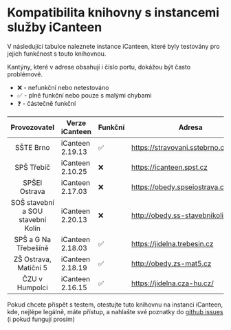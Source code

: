 # Kompatibilita knihovny s instancemi služby iCanteen

V následující tabulce naleznete instance iCanteen, které byly testovány pro jejich funkčnost s touto knihovnou.

Kantýny, které v adrese obsahují i číslo portu, dokážou být často problémové.

- ❌ - nefunkční nebo netestováno
- ✅ - plně funkční nebo pouze s malými chybami
- ❓ - částečně funkční

|           Provozovatel            | Verze iCanteen   | Funkční | Adresa                                |
| :-------------------------------: | ---------------- | ------- | ------------------------------------- |
|             SŠTE Brno             | iCanteen 2.19.13 | ✅      | <https://stravovani.sstebrno.cz>      |
|            SPŠ Třebíč             | iCanteen 2.10.25 | ❌      | <https://icanteen.spst.cz>            |
|           SPŠEI Ostrava           | iCanteen 2.17.03 | ❌      | <https://obedy.spseiostrava.cz:8443/> |
| SOŠ stavební a SOU stavební Kolín | iCanteen 2.20.13 | ❌      | <http://obedy.ss-stavebnikolin.cz/>   |
|       SPŠ a G Na Třebešíně        | iCanteen 2.18.03 | ✅      | <https://jidelna.trebesin.cz>         |
|       ZŠ Ostrava, Matiční 5       | iCanteen 2.18.19 | ✅      | <http://obedy.zs-mat5.cz>             |
|          ČZU v Humpolci           | iCanteen 2.16.15 | ✅      | <https://jidelna.cza-hu.cz/>          |

Pokud chcete přispět s testem, otestujte tuto knihovnu na instanci iCanteen, kde, nejlépe legálně, máte přístup, a nahlašte své poznatky do [github issues](https://github.com/App-Elevate/AUT.canteenlib/issues/new?assignees=tpkowastaken&labels=kompatibilita&projects=&template=hl--en--kompatibility.md&title=Kompatibilita%3A+) (i pokud fungují prosím)
